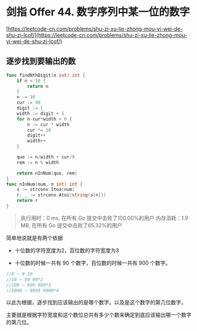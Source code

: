 # 剑指 Offer 44. 数字序列中某一位的数字
[https://leetcode-cn.com/problems/shu-zi-xu-lie-zhong-mou-yi-wei-de-shu-zi-lcof/](https://leetcode-cn.com/problems/shu-zi-xu-lie-zhong-mou-yi-wei-de-shu-zi-lcof/)

## 逐步找到要输出的数
```go
func findNthDigit(n int) int {
	if n < 10 {
		return n
	}
	n -= 10
	cur := 90
	digit := 1
	width := digit + 1
	for n-cur*width > 0 {
		n -= cur * width
		cur *= 10
		digit++
		width++
	}

	quo := n/width + cur/9
	rem := n % width

	return nInNum(quo, rem)
}
func nInNum(num, n int) int {
	s := strconv.Itoa(num)
	r, _ := strconv.Atoi(string(s[n]))
	return r
}


```

>执行用时：0 ms, 在所有 Go 提交中击败了100.00%的用户
内存消耗：1.9 MB, 在所有 Go 提交中击败了65.32%的用户

简单地说就是有两个依据
- 十位数的字符宽度为2，百位数的字符宽度为3

- 十位数的时候一共有 90 个数字，百位数的时候一共有 900 个数字。

```go
//0 ~ 9 10
//10 ~ 99 90*2
//100 ~ 999 900*3
//1000 ~ 9999 9000*4
```
以此为根据，逐步找到应该输出的是哪个数字。以及是这个数字的第几位数字。

主要就是根据字符宽度和这个数位总共有多少个数来确定到底应该输出哪一个数字的第几位。